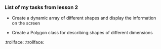 ### List of my tasks from lesson 2


- Create a dynamic array of different shapes and display the information on the screen


- Сreate a Polygon class for describing shapes of different dimensions

:trollface:
:trollface: